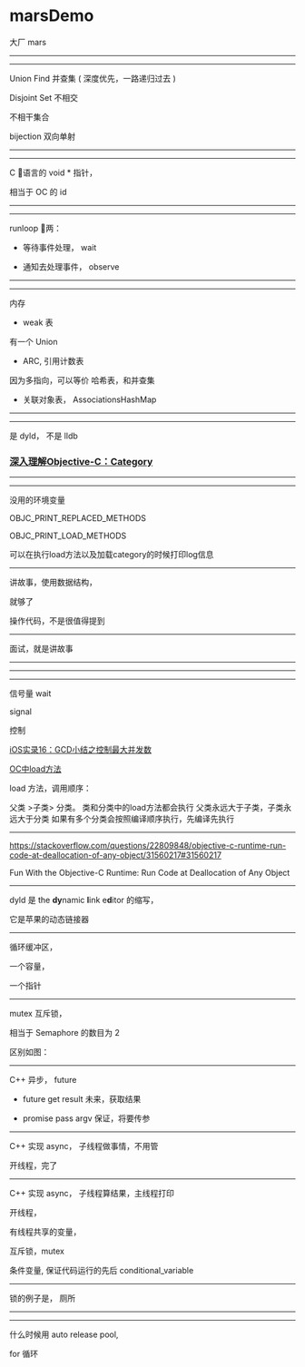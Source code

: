 # marsDemo
大厂 mars


<hr>


<hr>


Union Find 并查集 ( 深度优先，一路递归过去 )


Disjoint Set
不相交

不相干集合




bijection
双向单射


<hr>


<hr>


C 语言的 void * 指针，

相当于 OC 的 id

<hr>


<hr>


runloop 两：


* 等待事件处理， wait


* 通知去处理事件， observe

<hr>


<hr>

内存

* weak 表


有一个 Union


* ARC, 引用计数表



因为多指向，可以等价
哈希表，和并查集


* 关联对象表， AssociationsHashMap

<hr>


<hr>



是 dyld， 不是 lldb



### [深入理解Objective-C：Category](https://tech.meituan.com/2015/03/03/diveintocategory.html)


<hr>







<hr>



没用的环境变量


OBJC_PRINT_REPLACED_METHODS


OBJC_PRINT_LOAD_METHODS



可以在执行load方法以及加载category的时候打印log信息


<hr>


讲故事，使用数据结构，


就够了


操作代码，不是很值得提到


<hr>


面试，就是讲故事





<hr>




<hr>




<hr>


信号量 wait


signal


控制

[iOS实录16：GCD小结之控制最大并发数](https://www.jianshu.com/p/5d51a367ed62)




[OC中load方法](https://www.jianshu.com/p/a48a6aa87d39)


load 方法，调用顺序：

父类 >子类> 分类。
类和分类中的load方法都会执行
父类永远大于子类，子类永远大于分类
如果有多个分类会按照编译顺序执行，先编译先执行



<hr>

https://stackoverflow.com/questions/22809848/objective-c-runtime-run-code-at-deallocation-of-any-object/31560217#31560217



 Fun With the Objective-C Runtime: Run Code at Deallocation of Any Object




 
<hr>



dyld 是 the **dy**namic **l**ink e**d**itor 的缩写，


它是苹果的动态链接器



<hr>



循环缓冲区，


一个容量，


一个指针



<hr>



mutex 互斥锁，

相当于 Semaphore 的数目为 2


区别如图：


<hr>



C++ 异步， future


* future get result
未来，获取结果

* promise pass argv
保证，将要传参


<hr>

C++ 实现 async， 子线程做事情，不用管

开线程，完了


<hr>


C++ 实现 async， 子线程算结果，主线程打印

开线程，

有线程共享的变量，


互斥锁，mutex

条件变量, 保证代码运行的先后
conditional_variable


<hr>



锁的例子是，
厕所



<hr>


<hr>



什么时候用 auto release pool,


for 循环

